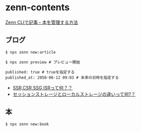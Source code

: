 # zenn-contents

[Zenn CLIで記事・本を管理する方法](https://zenn.dev/zenn/articles/zenn-cli-guide)


## ブログ
```md:new
$ npx zenn new:article
```

```md:preview
$ npx zenn preview # プレビュー開始
```

```md:published
published: true # trueを指定する
published_at: 2050-06-12 09:03 # 未来の日時を指定する
```

- [SSR,CSR,SSG,ISRって何？？](articles/fce0571a99610c.md)
- [セッションストレージとローカルストレージの違いって何?？](articles/ee56afff373d32.md) 

## 本
```md:new
$ npx zenn new:book
```
